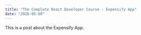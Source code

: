 ```yaml
---
title: "The Complete React Developer Course - Expensify App"
date: "2020-05-08"
---
```


This is a post about the Expensify App.
